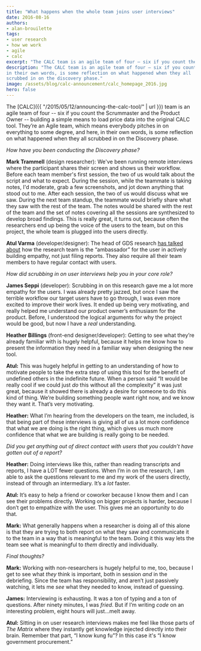 ```yaml
---
title: "What happens when the whole team joins user interviews"
date: 2016-08-16
authors:
- alan-brouilette
tags:
- user research
- how we work
- agile
- calc
excerpt: "The CALC team is an agile team of four — six if you count the Scrummaster and the Product Owner — building a simple means to load price data into the original CALC tool. They’re an Agile team, which means everybody pitches in on everything to some degree, and here, in their own words, is some reflection on what happened when they all scrubbed in on the discovery phase."
description: "The CALC team is an agile team of four — six if you count the Scrummaster and the Product Owner — building a simple means to load price data into the original CALC tool. They’re an Agile team, which means everybody pitches in on everything to some degree, and here,
in their own words, is some reflection on what happened when they all
scrubbed in on the discovery phase."
image: /assets/blog/calc-announcement/calc_homepage_2016.jpg
hero: false
---
```

The [CALC]({{ "/2015/05/12/announcing-the-calc-tool/" | url }}) team is an agile team of four -- six if you count the
Scrummaster and the Product Owner -- building a simple means to load
price data into the original CALC tool. They’re an Agile team, which
means everybody pitches in on everything to some degree, and here, in
their own words, is some reflection on what happened when they all
scrubbed in on the Discovery phase.

*How have you been conducting the Discovery phase?*

**Mark Trammell** (design researcher): We've been running remote interviews where
the participant shares their screen and shows us their workflow. Before
each team member's first session, the two of us would talk about the
script and what to expect. During the session, while the teammate is
taking notes, I'd moderate, grab a few screenshots, and jot down
anything that stood out to me. After each session, the two of us would
discuss what we saw. During the next team standup, the teammate would
briefly share what they saw with the rest of the team. The notes would
be shared with the rest of the team and the set of notes covering all
the sessions are synthesized to develop broad findings. This is really
great, it turns out, because often the researchers end up being the
voice of the users to the team, but on this project, the whole team is
plugged into the users directly.

**Atul Varma** (developer/designer): The head of GDS research [has talked
about](https://gdsengagement.blog.gov.uk/2015/09/03/periscope-about-user-research-for-gov-uk/)
how the research team is the “ambassador” for the user in actively
building empathy, not just filing reports. They also require all their
team members to have regular contact with users.

*How did scrubbing in on user interviews help you in your core role?*

**James Seppi** (developer): Scrubbing in on this research gave me a lot more
empathy for the users. I was already pretty jazzed, but once I saw the
terrible workflow our target users have to go through, I was even more
excited to improve their work lives. It ended up being very motivating,
and really helped me understand our product owner’s enthusiasm for the
product. Before, I understood the logical arguments for why the project
would be good, but now I have a *real* understanding.

**Heather Billings** (front-end designer/developer): Getting to see what they’re
already familiar with is hugely helpful, because it helps me know how to
present the information they need in a familiar way when designing the
new tool.

**Atul:** This was hugely helpful in getting to an understanding of how
to motivate people to take the extra step of using this tool for the
benefit of undefined others in the indefinite future. When a person said
“It would be really cool if we could just *do* this without all the
complexity” it was just great, because it showed there is already a
desire for someone to do this kind of thing. We’re building something
people want right now, and we know they want it. That’s very motivating.

**Heather:** What I’m hearing from the developers on the team, me
included, is that being part of these interviews is giving all of us a
lot more confidence that what we are doing is the right thing, which
gives us much more confidence that what we are building is really going
to be needed.

*Did you get anything out of direct contact with users that you couldn’t
have gotten out of a report?*

**Heather:** Doing interviews like this, rather than reading transcripts
and reports, I have a LOT fewer questions. When I’m in on the research,
I am able to ask the questions relevant to me and my work of the users
directly, instead of through an intermediary. It’s a *lot* faster.

**Atul:** It’s easy to help a friend or coworker because I know them and
I can see their problems directly. Working on bigger projects is harder,
because I don’t get to empathize with the user. This gives me an
opportunity to do that.

**Mark:** What generally happens when a researcher is doing all of this
alone is that they are trying to both report on what they saw and
communicate it to the team in a way that is meaningful to the team.
Doing it this way lets the team see what is meaningful to *them*
directly and individually.

*Final thoughts?*

**Mark:** Working with non-researchers is hugely helpful to me, too,
because I get to see what *they* think is important, both in session
*and* in the debriefing. Since the team has responsibility, and aren’t
just passively watching, it lets me *see* what they needed to know,
instead of guessing.

**James:** Interviewing is exhausting. It was a ton of typing and a ton
of questions. After ninety minutes, I was *fried*. But if I’m writing
*code* on an interesting problem, eight hours will just...melt away.

**Atul:** Sitting in on user research interviews makes me feel like
those parts of _The Matrix_ where they instantly get knowledge injected
directly into their brain. Remember that part, “I know kung fu”? In
this case it's “I know government procurement.”
